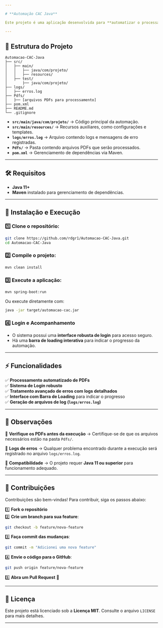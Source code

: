 ```yaml
---

# **Automação CAC Java**  

Este projeto é uma aplicação desenvolvida para **automatizar o processamento e manipulação de PDFs**, além de gerenciar fluxos administrativos. Ele inclui uma **barra de loading, um sistema de login robusto e um tratamento de erros aprimorado** para garantir uma experiência mais estável.

---
```


## **📂 Estrutura do Projeto**  

```
Automacao-CAC-Java
├── src/
│   ├── main/
│   │   ├── java/com/projeto/
│   │   ├── resources/
│   ├── test/
│       ├── java/com/projeto/
├── logs/
│   ├── erros.log
├── Pdfs/
│   ├── [arquivos PDFs para processamento]
├── pom.xml
├── README.md
└── .gitignore
```

- **`src/main/java/com/projeto/`** → Código principal da automação.  
- **`src/main/resources/`** → Recursos auxiliares, como configurações e templates.  
- **`logs/erros.log`** → Arquivo contendo logs e mensagens de erro registradas.  
- **`Pdfs/`** → Pasta contendo arquivos PDFs que serão processados.  
- **`pom.xml`** → Gerenciamento de dependências via Maven.  

---

## **🛠 Requisitos**  

- **Java 11+**  
- **Maven** instalado para gerenciamento de dependências.  

---

## **🚀 Instalação e Execução**  

### **1️⃣ Clone o repositório:**  
```bash
git clone https://github.com/rdgr1/Automacao-CAC-Java.git
cd Automacao-CAC-Java
```

### **2️⃣ Compile o projeto:**  
```bash
mvn clean install
```

### **3️⃣ Execute a aplicação:**  
```bash
mvn spring-boot:run
```

Ou execute diretamente com:  
```bash
java -jar target/automacao-cac.jar
```

### **4️⃣ Login e Acompanhamento**  
- O sistema possui uma **interface robusta de login** para acesso seguro.  
- Há uma **barra de loading interativa** para indicar o progresso da automação.  

---

## **⚡ Funcionalidades**  

✅ **Processamento automatizado de PDFs**  
✅ **Sistema de Login robusto**  
✅ **Tratamento avançado de erros com logs detalhados**  
✅ **Interface com Barra de Loading** para indicar o progresso  
✅ **Geração de arquivos de log (`logs/erros.log`)**  

---

## **📝 Observações**  

🔹 **Verifique os PDFs antes da execução** → Certifique-se de que os arquivos necessários estão na pasta `Pdfs/`.  

🔹 **Logs de erros** → Qualquer problema encontrado durante a execução será registrado no arquivo `logs/erros.log`.  

🔹 **Compatibilidade** → O projeto requer **Java 11 ou superior** para funcionamento adequado.  

---

## **🤝 Contribuições**  

Contribuições são bem-vindas! Para contribuir, siga os passos abaixo:  

1️⃣ **Fork o repositório**  
2️⃣ **Crie um branch para sua feature**:  
```bash
git checkout -b feature/nova-feature
```
3️⃣ **Faça commit das mudanças**:  
```bash
git commit -m "Adicionei uma nova feature"
```
4️⃣ **Envie o código para o GitHub**:  
```bash
git push origin feature/nova-feature
```
5️⃣ **Abra um Pull Request** 🚀  

---

## **📜 Licença**  

Este projeto está licenciado sob a **Licença MIT**. Consulte o arquivo `LICENSE` para mais detalhes.  

---

